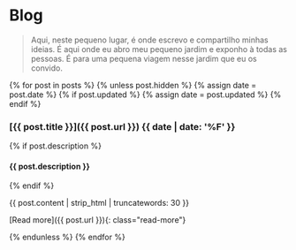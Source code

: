 # Blog

> Aqui, neste pequeno lugar, é onde escrevo e compartilho minhas ideias. É aqui onde eu abro meu pequeno jardim e exponho à todas as pessoas. É para uma pequena viagem nesse jardim que eu os convido.

<!-- {% assign posts = site.posts | sort: "date" | sort: "updated" | reverse %} -->

{% for post in posts %}
  {% unless post.hidden %}
    {% assign date = post.date %}
    {% if post.updated %}
      {% assign date = post.updated %}
    {% endif %}

### [{{ post.title }}]({{ post.url }}) **{{ date | date: '%F' }}**

{% if post.description %}
#### {{ post.description }}
{% endif %}

{{ post.content | strip_html | truncatewords: 30 }}


[Read more]({{ post.url }}){: class="read-more"}

  {% endunless %}
{% endfor %}


